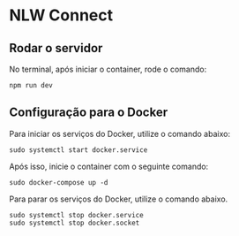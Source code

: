 # NLW Connect
## Rodar o servidor
No terminal, após iniciar o container, rode o comando: 
```
npm run dev
```

## Configuração para o Docker
Para iniciar os serviços do Docker, utilize o comando abaixo:
```
sudo systemctl start docker.service
```

Após isso, inicie o container com o seguinte comando:
```
sudo docker-compose up -d
```

Para parar os serviços do Docker, utilize o comando abaixo.
```
sudo systemctl stop docker.service
sudo systemctl stop docker.socket
```